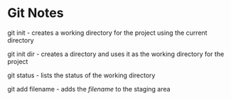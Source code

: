 # Git Notes

git init - creates a working directory for the project using the current directory

git init dir - creates a directory and uses it as the working directory for the project

git status - lists the status of the working directory

git add filename - adds the *filename* to the staging area

